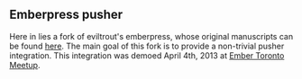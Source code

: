## Emberpress pusher

Here in lies a fork of eviltrout's emberpress, whose original manuscripts
can be found [here](https://github.com/eviltrout/emberpress). The main goal
of this fork is to provide a non-trivial pusher integration. This integration
was demoed April 4th, 2013 at [Ember Toronto Meetup](http://torontoemberjs.com/).
